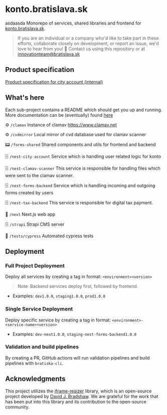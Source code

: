 # konto.bratislava.sk

asdaasda
Monorepo of services, shared libraries and frontend for [konto.bratislava.sk](https://konto.bratislava.sk).

> If you are an individual or a company who'd like to take part in these efforts, collaborate closely on development, or report an issue, we'd love to hear from you! 🙌 Contact us using this repository or at [innovationteam@bratislava.sk](mailto:innovationteam@bratislava.sk)

## Product specification

[Product specification for city account (internal)](https://magistratba.sharepoint.com/:w:/s/InnovationTeam/Ee7urGwpSLBGnhyBYT5OJyAB9yPAd8xctA2I_xU6rYWbuA?e=ofobAR)

## What's here

Each sub-project contains a README which should get you up and running. More documentation can be (eventually) found [here](https://bratislava.github.io)

⚙️️ `/clamav` Instance of clamav https://www.clamav.net

⚙️️ `/cvdmirror` Local mirror of cvd database used for clamav scanner

📟 `/forms-shared` Shared components and utils for frontend and backend

🗄️ `/nest-city-account` Service which is handling user related logic for konto

🗄️ `/nest-clamav-scanner` This service is responsible for handling files which were sent to the clamav scanner.

🗄️ `/nest-forms-backend` Service which is handling incoming and outgoing forms created by users

🗄️ `/nest-tax-backend` This service is responsible for digital tax payment.

🏡 `/next` Next.js web app

🗄️ `/strapi` Strapi CMS server

👀 `/tests/cypress` Automated cypress tests

## Deployment

### Full Project Deployment

Deploy all services by creating a tag in format: `<environment><version>`

> Note: Backend services deploy first, followed by frontend.

- Examples: `dev1.0.0`, `staging1.0.0`, `prod1.0.0`

### Single Service Deployment

Deploy specific service by creating a tag in format: `<environment>-<service-name><version>`

- Examples: `dev-next1.0.0`, `staging-nest-forms-backend1.0.0`

### Validation and build pipelines

By creating a PR, GitHub actions will run validation pipelines and build pipelines with `bratiska-cli`.

## Acknowledgments

This project utilizes the [iframe-resizer](https://github.com/davidjbradshaw/iframe-resizer) library, which is an open-source project developed by [David J. Bradshaw](https://github.com/davidjbradshaw). We are grateful for the work that has been put into this library and its contribution to the open-source community.
